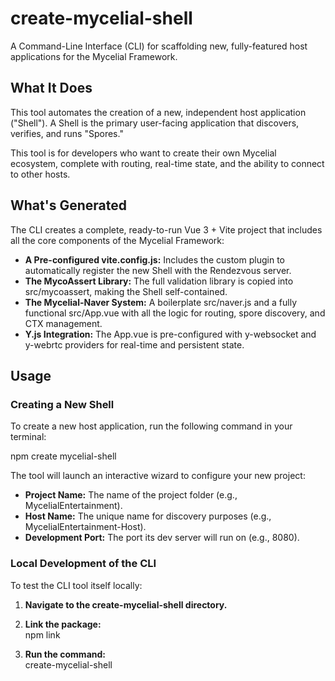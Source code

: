 # **create-mycelial-shell**

A Command-Line Interface (CLI) for scaffolding new, fully-featured host applications for the Mycelial Framework.

## **What It Does**

This tool automates the creation of a new, independent host application ("Shell"). A Shell is the primary user-facing application that discovers, verifies, and runs "Spores."

This tool is for developers who want to create their own Mycelial ecosystem, complete with routing, real-time state, and the ability to connect to other hosts.

## **What's Generated**

The CLI creates a complete, ready-to-run Vue 3 \+ Vite project that includes all the core components of the Mycelial Framework:

* **A Pre-configured vite.config.js:** Includes the custom plugin to automatically register the new Shell with the Rendezvous server.  
* **The MycoAssert Library:** The full validation library is copied into src/mycoassert, making the Shell self-contained.  
* **The Mycelial-Naver System:** A boilerplate src/naver.js and a fully functional src/App.vue with all the logic for routing, spore discovery, and CTX management.  
* **Y.js Integration:** The App.vue is pre-configured with y-websocket and y-webrtc providers for real-time and persistent state.

## **Usage**

### **Creating a New Shell**

To create a new host application, run the following command in your terminal:

npm create mycelial-shell

The tool will launch an interactive wizard to configure your new project:

* **Project Name:** The name of the project folder (e.g., MycelialEntertainment).  
* **Host Name:** The unique name for discovery purposes (e.g., MycelialEntertainment-Host).  
* **Development Port:** The port its dev server will run on (e.g., 8080).

### **Local Development of the CLI**

To test the CLI tool itself locally:

1. **Navigate to the create-mycelial-shell directory.**  
2. **Link the package:**  
   npm link

3. **Run the command:**  
   create-mycelial-shell  
